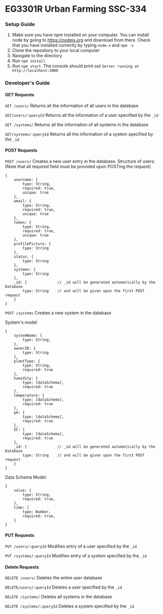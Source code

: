 # EG3301R Urban Farming SSC-334

### Setup Guide
1. Make sure you have npm installed on your computer. You can install node by going to https://nodejs.org and download from there. Check that you have installed correctly by typing `node-v` and `npm -v`
2. Clone the repository to your local computer
3. Navigate to the directory
4. Run `npm install`
5. Run `npm start`. The console should print out `Server running at http://localhost:3000`


### Developer's Guide
#### GET Requests
`GET /users/`
Returns all the information of all users in the database

`GET/users/:queryId`
Returns all the information of a user specified by the `_id`

`GET /systems/`
Returns all the information of all systems in the database

`GET/systems/:queryId`
Returns all the information of a system specified by the `_id`

#### POST Requests
`POST /users/`
Creates a new user entry in the database. Structure of users: 
(Note that all required field must be provided upon POSTing the request)

```
{
    username: {
        type: String,
        required: true,
        unique: true
    },
    email: {
        type: String,
        required: true,
        unique: true
    },
    token: {
        type: String,
        required: true,
        unique: true
    },
    profilePicture: {
        type: String
    },
    status: {
        type: String
    },
    systems: {
        type: String
    },
    _id: {              // _id will be generated automatically by the Database
        type: String    // and will be given upon the first POST request
    }
}
```

`POST /systems`
Creates a new system in the database

System's model
```
{
    systemName: {
        type: String,
    },
    ownerID: {
        type: String
    },
    plantType: {
        type: String,
        required: true
    },
    humidity: {
        type: [dataSchema],
        required: true
    },
    temperature: {
        type: [dataSchema],
        required: true
    },
    pH: {
        type: [dataSchema],
        required: true 
    },
    EC: {
        type: [dataSchema],
        required: true
    },
    _id: {              // _id will be generated automatically by the Database
        type: String    // and will be given upon the first POST request
    }
}
```
Data Schema Model:
```
{
    value: {
        type: String,
        required: true,
    },
    time: {
        type: Number,
        required: true,
    }
}
```

#### PUT Requests
`PUT /users/:queryId`
Modifies entry of a user specified by the `_id`

`PUT /systems/:queryId`
Modifies entry of a system specified by the `_id` 

#### Delete Requests
`DELETE /users/`
Deletes the entire user database

`DELETE/users/:queryId`
Deletes a user specified by the `_id`

`DELETE /systems/`
Deletes all systems in the database

`DELETE /systems/:queryId`
Deletes a system specified by the `_id`
